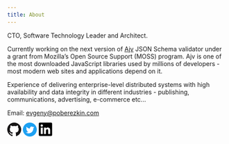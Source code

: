 ```yaml
---
title: About
---
```


CTO, Software Technology Leader and Architect.

Currently working on the next version of [Ajv](https://github.com/epoberezkin/ajv) JSON Schema validator under a grant from Mozilla’s Open Source Support (MOSS) program. Ajv is one of the most downloaded JavaScript libraries used by millions of developers - most modern web sites and applications depend on it.

Experience of delivering enterprise-level distributed systems with high availability and data integrity in different industries - publishing, communications, advertising, e-commerce etc...

Email: <a href="mailto:evgeny@poberezkin.com">evgeny@poberezkin.com</a>

[<img class="social" src="/images/github.png">](https://github.com/epoberezkin)
[<img class="social" src="/images/twitter.png">](https://twitter.com/epoberezkin)
[<img class="social" src="/images/linkedin.png">](https://www.linkedin.com/in/epoberezkin/)
